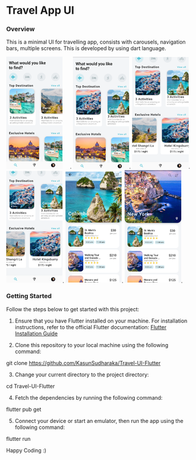 # Travel App UI

### Overview
This is a minimal UI for travelling app, consists with carousels, navigation bars, multiple screens. This is developed by using dart language.

<img src="/img/1.png" width="30%" height="30%" style="margin-right:20px">.
<img src="/img/2.png" width="30%" height="30%">.
<img src="/img/3.png" width="30%" height="30%">.
<img src="/img/4.png" width="30%" height="30%">.
<img src="/img/5.png" width="30%" height="30%">.
<img src="/img/6.png" width="30%" height="30%">.

### Getting Started

Follow the steps below to get started with this project:

1. Ensure that you have Flutter installed on your machine. For installation instructions, refer to the official Flutter documentation: [Flutter Installation Guide](https://flutter.dev/docs/get-started/install)

2. Clone this repository to your local machine using the following command:

git clone https://github.com/KasunSudharaka/Travel-UI-Flutter

3. Change your current directory to the project directory:

cd Travel-UI-Flutter

4. Fetch the dependencies by running the following command:

flutter pub get

5. Connect your device or start an emulator, then run the app using the following command:

flutter run

Happy Coding :)
